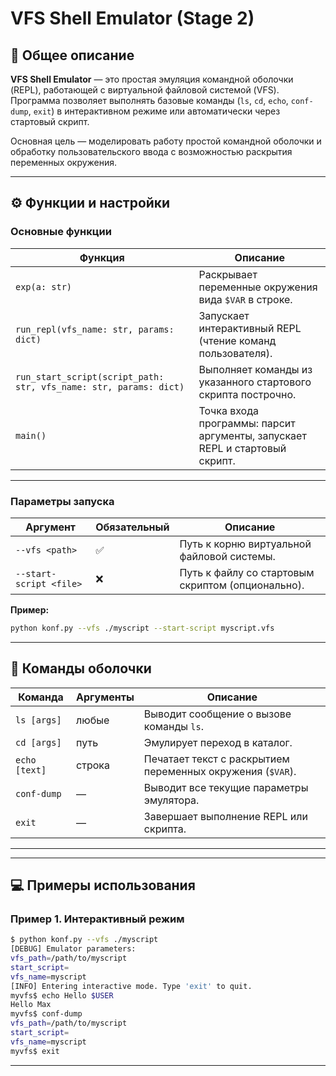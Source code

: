 # VFS Shell Emulator (Stage 2)

## 🧩 Общее описание

**VFS Shell Emulator** — это простая эмуляция командной оболочки (REPL), работающей с виртуальной файловой системой (VFS).  
Программа позволяет выполнять базовые команды (`ls`, `cd`, `echo`, `conf-dump`, `exit`) в интерактивном режиме или автоматически через стартовый скрипт.

Основная цель — моделировать работу простой командной оболочки и обработку пользовательского ввода с возможностью раскрытия переменных окружения.

---

## ⚙️ Функции и настройки

### Основные функции

| Функция | Описание |
|----------|-----------|
| `exp(a: str)` | Раскрывает переменные окружения вида `$VAR` в строке. |
| `run_repl(vfs_name: str, params: dict)` | Запускает интерактивный REPL (чтение команд пользователя). |
| `run_start_script(script_path: str, vfs_name: str, params: dict)` | Выполняет команды из указанного стартового скрипта построчно. |
| `main()` | Точка входа программы: парсит аргументы, запускает REPL и стартовый скрипт. |

---

### Параметры запуска

| Аргумент | Обязательный | Описание |
|-----------|---------------|-----------|
| `--vfs <path>` | ✅ | Путь к корню виртуальной файловой системы. |
| `--start-script <file>` | ❌ | Путь к файлу со стартовым скриптом (опционально). |

**Пример:**
```bash
python konf.py --vfs ./myscript --start-script myscript.vfs
```

---

## 🧱 Команды оболочки

| Команда | Аргументы | Описание |
|----------|------------|-----------|
| `ls [args]` | любые | Выводит сообщение о вызове команды `ls`. |
| `cd [args]` | путь | Эмулирует переход в каталог. |
| `echo [text]` | строка | Печатает текст с раскрытием переменных окружения (`$VAR`). |
| `conf-dump` | — | Выводит все текущие параметры эмулятора. |
| `exit` | — | Завершает выполнение REPL или скрипта. |

---


---

## 💻 Примеры использования

### Пример 1. Интерактивный режим
```bash
$ python konf.py --vfs ./myscript
[DEBUG] Emulator parameters:
vfs_path=/path/to/myscript
start_script=
vfs_name=myscript
[INFO] Entering interactive mode. Type 'exit' to quit.
myvfs$ echo Hello $USER
Hello Max
myvfs$ conf-dump
vfs_path=/path/to/myscript
start_script=
vfs_name=myscript
myvfs$ exit
```

---
